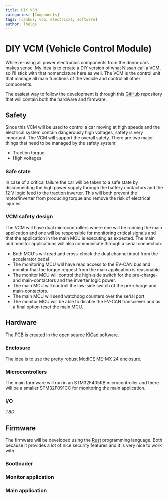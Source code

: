 ```yaml
---
title: DIY VCM
categories: [Components]
tags: [canbus, vcm, electrical, software]
author: lhelge
---
```


# DIY VCM (Vehicle Control Module)
While re-using all power electronics components from the donor cars makes sense. My idea is to create a DIY version of what Nissan call a VCM, so I'll stick with that nomenclature here as well. The VCM is the control unit that manage all main functions of the vecicle and control all other components.

The easiest way to follow the development is through this [GitHub](https://github.com/aphid-ev/vehicle-controller) repository that will contain both the hardware and firmware.

## Safety
Since this VCM will be used to control a car moving at high speeds and the electrical system contain dangerously high voltages, safety is very important. The VCM will support the overall safety. There are two major things that need to be managed by the safety system:
- Traction torque
- High voltages

### Safe state
In case of a critical failure the car will be taken to a safe state by disconnecting the high power supply through the battery contactors and the 12 V logic feed to the traction inverter. This will both prevent the motor/inverter from producing torque and remove the risk of electrical injuries.

### VCM safety design
The VCM will have dual microcontrollers where one will be running the main application and one will be responsible for monitoring critical signals and that the application in the main MCU is executing as expected. The main and monitor applications will also communicate through a serial connection.

- Both MCU's will read and cross-check the dual channel input from the accelerator pedal
- The monitoring MCU will have read access to the EV-CAN bus and monitor that the torque request from the main application is reasonable
- The monitor MCU will control the high-side switch for the pre-charge- and main-contactors and the inverter logic power.
- The main MCU will controll the low-side switch of the pre-charge and main-contactors.
- The main MCU will send watchdog counters over the serial port
- The monitor MCU will be able to disable the EV-CAN transciever and as a final option reset the main MCU.

## Hardware
The PCB is created in the open source [KiCad](https://www.kicad.org/) software.

### Enclosure
The idea is to use the pretty robust ModICE ME-MX 24 enclosure.

### Microcontrollers
The main formware will run in an STM32F405RB microcontroller and there will be a smaller STM32F091CC for monitoring the main application.

### I/O
*TBD*

## Firmware
The firmware will be developed using the [Rust](https://www.rust-lang.org/) programming language. Both because it provides a lot of nice security features and it is very nice to work with.

### Bootloader

### Monitor application

### Main application
